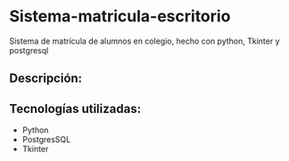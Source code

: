 # Sistema-matricula-escritorio
Sistema de matrícula de alumnos en colegio, hecho con python, Tkinter y postgresql
## Descripción:
## Tecnologías utilizadas:
* Python
* PostgresSQL
* Tkinter
